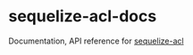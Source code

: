 # sequelize-acl-docs

Documentation, API reference for [sequelize-acl](https://github.com/lotivo/sequelize-acl)
